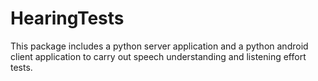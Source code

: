 # HearingTests
 This package includes a python server application and a python android client application to carry out speech understanding and listening effort tests.
